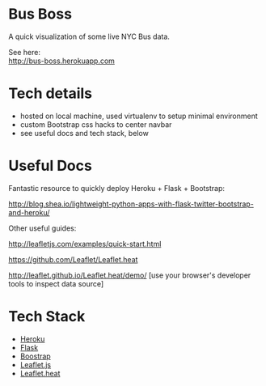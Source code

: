 Bus Boss
===============================================================================
A quick visualization of some live NYC Bus data.

See here:  
http://bus-boss.herokuapp.com


Tech details
===============================================================================
* hosted on local machine, used virtualenv to setup minimal environment
* custom Bootstrap css hacks to center navbar
* see useful docs and tech stack, below


Useful Docs
===============================================================================

Fantastic resource to quickly deploy Heroku + Flask + Bootstrap:

http://blog.shea.io/lightweight-python-apps-with-flask-twitter-bootstrap-and-heroku/

Other useful guides:

http://leafletjs.com/examples/quick-start.html

https://github.com/Leaflet/Leaflet.heat

http://leaflet.github.io/Leaflet.heat/demo/  [use your browser's developer tools to inspect data source]





Tech Stack
===============================================================================
* [Heroku](https://www.heroku.com/)
* [Flask](http://leafletjs.com)
* [Boostrap](http://getbootstrap.com)
* [Leaflet.js](http://leafletjs.com)
* [Leaflet.heat](https://github.com/Leaflet/Leaflet.heat)

